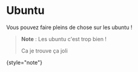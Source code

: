 # Ubuntu

Vous pouvez faire pleins de chose sur les ubuntu !

> **Note** : Les ubuntu c'est trop bien !
> 
> Ca je trouve ça joli
> 
{style="note"}

